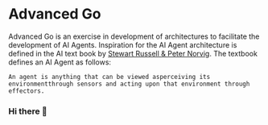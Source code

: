 # Advanced Go

Advanced Go is an exercise in development of architectures to facilitate the development of AI Agents. Inspiration for the AI Agent architecture is defined in the AI text book by [Stewart Russell & Peter Norvig][aima]. The textbook defines an AI Agent as follows:
~~~
An agent is anything that can be viewed asperceiving its environmentthrough sensors and acting upon that environment through effectors. 
~~~

[aima]: <https://aima.cs.berkeley.edu/>

### Hi there 👋

<!--
**advanced-go/advanced-go** is a ✨ _special_ ✨ repository because its `README.md` (this file) appears on your GitHub profile.

Here are some ideas to get you started:

- 🔭 I’m currently working on ...
- 🌱 I’m currently learning ...
- 👯 I’m looking to collaborate on ...
- 🤔 I’m looking for help with ...
- 💬 Ask me about ...
- 📫 How to reach me: ...
- 😄 Pronouns: ...
- ⚡ Fun fact: ...
-->
